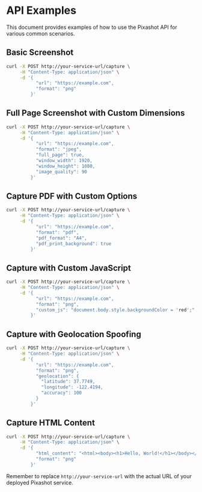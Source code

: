 # API Examples

This document provides examples of how to use the Pixashot API for various common scenarios.

## Basic Screenshot

```bash
curl -X POST http://your-service-url/capture \
     -H "Content-Type: application/json" \
     -d '{
           "url": "https://example.com",
           "format": "png"
         }'
```

## Full Page Screenshot with Custom Dimensions

```bash
curl -X POST http://your-service-url/capture \
     -H "Content-Type: application/json" \
     -d '{
           "url": "https://example.com",
           "format": "jpeg",
           "full_page": true,
           "window_width": 1920,
           "window_height": 1080,
           "image_quality": 90
         }'
```

## Capture PDF with Custom Options

```bash
curl -X POST http://your-service-url/capture \
     -H "Content-Type: application/json" \
     -d '{
           "url": "https://example.com",
           "format": "pdf",
           "pdf_format": "A4",
           "pdf_print_background": true
         }'
```

## Capture with Custom JavaScript

```bash
curl -X POST http://your-service-url/capture \
     -H "Content-Type: application/json" \
     -d '{
           "url": "https://example.com",
           "format": "png",
           "custom_js": "document.body.style.backgroundColor = 'red';"
         }'
```

## Capture with Geolocation Spoofing

```bash
curl -X POST http://your-service-url/capture \
     -H "Content-Type: application/json" \
     -d '{
           "url": "https://example.com",
           "format": "png",
           "geolocation": {
             "latitude": 37.7749,
             "longitude": -122.4194,
             "accuracy": 100
           }
         }'
```

## Capture HTML Content

```bash
curl -X POST http://your-service-url/capture \
     -H "Content-Type: application/json" \
     -d '{
           "html_content": "<html><body><h1>Hello, World!</h1></body></html>",
           "format": "png"
         }'
```

Remember to replace `http://your-service-url` with the actual URL of your deployed Pixashot service.